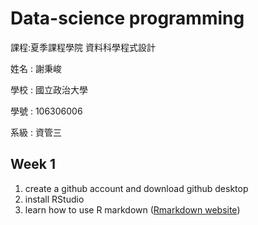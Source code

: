 # Data-science programming

課程:夏季課程學院 資料科學程式設計 
 
姓名 : 謝秉峻
 
學校 : 國立政治大學

學號 : 106306006

系級 : 資管三
  
## Week 1
1. create a github account and download github desktop 
2. install RStudio
3. learn how to use R markdown ([Rmarkdown website](https://rmarkdown.rstudio.com/))



 
